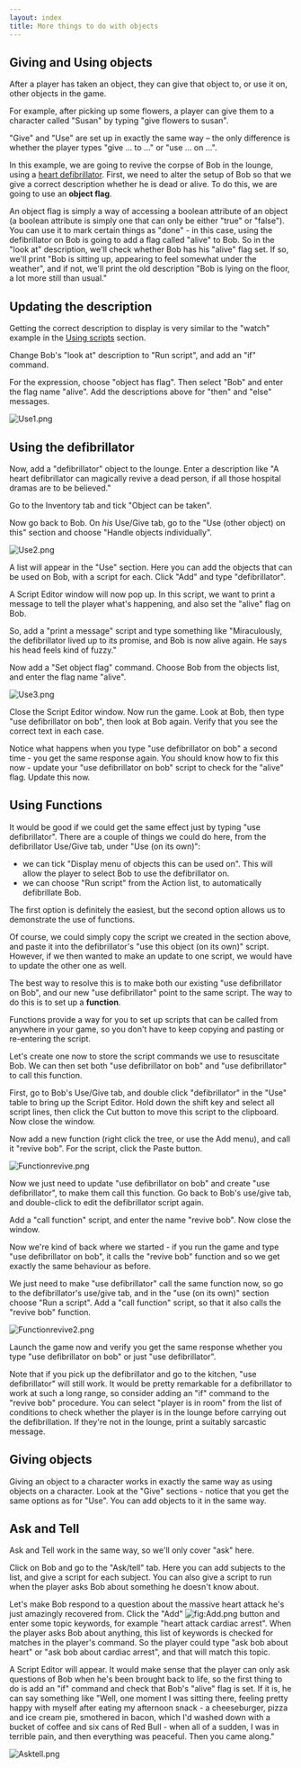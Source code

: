 ```yaml
---
layout: index
title: More things to do with objects
---
```


Giving and Using objects
------------------------

After a player has taken an object, they can give that object to, or use it on, other objects in the game.

For example, after picking up some flowers, a player can give them to a character called "Susan" by typing "give flowers to susan".

"Give" and "Use" are set up in exactly the same way – the only difference is whether the player types "give ... to ..." or "use ... on ...".

In this example, we are going to revive the corpse of Bob in the lounge, using a [heart defibrillator](http://en.wikipedia.org/wiki/Defibrillation). First, we need to alter the setup of Bob so that we give a correct description whether he is dead or alive. To do this, we are going to use an **object flag**.

An object flag is simply a way of accessing a boolean attribute of an object (a boolean attribute is simply one that can only be either "true" or "false"). You can use it to mark certain things as "done" - in this case, using the defibrillator on Bob is going to add a flag called "alive" to Bob. So in the "look at" description, we'll check whether Bob has his "alive" flag set. If so, we'll print "Bob is sitting up, appearing to feel somewhat under the weather", and if not, we'll print the old description "Bob is lying on the floor, a lot more still than usual."

Updating the description
------------------------

Getting the correct description to display is very similar to the "watch" example in the [Using scripts](using_scripts.html) section.

Change Bob's "look at" description to "Run script", and add an "if" command.

For the expression, choose "object has flag". Then select "Bob" and enter the flag name "alive". Add the descriptions above for "then" and "else" messages.

![](Use1.png "Use1.png")

Using the defibrillator
-----------------------

Now, add a "defibrillator" object to the lounge. Enter a description like "A heart defibrillator can magically revive a dead person, if all those hospital dramas are to be believed."

Go to the Inventory tab and tick "Object can be taken".

Now go back to Bob. On *his* Use/Give tab, go to the "Use (other object) on this" section and choose "Handle objects individually".

![](Use2.png "Use2.png")

A list will appear in the "Use" section. Here you can add the objects that can be used on Bob, with a script for each. Click "Add" and type "defibrillator".

A Script Editor window will now pop up. In this script, we want to print a message to tell the player what's happening, and also set the "alive" flag on Bob.

So, add a "print a message" script and type something like "Miraculously, the defibrillator lived up to its promise, and Bob is now alive again. He says his head feels kind of fuzzy."

Now add a "Set object flag" command. Choose Bob from the objects list, and enter the flag name "alive".

![](Use3.png "Use3.png")

Close the Script Editor window. Now run the game. Look at Bob, then type "use defibrillator on bob", then look at Bob again. Verify that you see the correct text in each case.

Notice what happens when you type "use defibrillator on bob" a second time - you get the same response again. You should know how to fix this now - update your "use defibrillator on bob" script to check for the "alive" flag. Update this now.

Using Functions
---------------

It would be good if we could get the same effect just by typing "use defibrillator". There are a couple of things we could do here, from the defibrillator Use/Give tab, under "Use (on its own)":

-   we can tick "Display menu of objects this can be used on". This will allow the player to select Bob to use the defibrillator on.
-   we can choose "Run script" from the Action list, to automatically defibrillate Bob.

The first option is definitely the easiest, but the second option allows us to demonstrate the use of functions.

Of course, we could simply copy the script we created in the section above, and paste it into the defibrillator's "use this object (on its own)" script. However, if we then wanted to make an update to one script, we would have to update the other one as well.

The best way to resolve this is to make both our existing "use defibrillator on Bob", and our new "use defibrillator" point to the same script. The way to do this is to set up a **function**.

Functions provide a way for you to set up scripts that can be called from anywhere in your game, so you don't have to keep copying and pasting or re-entering the script.

Let's create one now to store the script commands we use to resuscitate Bob. We can then set both "use defibrillator on bob" and "use defibrillator" to call this function.

First, go to Bob's Use/Give tab, and double click "defibrillator" in the "Use" table to bring up the Script Editor. Hold down the shift key and select all script lines, then click the Cut button to move this script to the clipboard. Now close the window.

Now add a new function (right click the tree, or use the Add menu), and call it "revive bob". For the script, click the Paste button.

![](Functionrevive.png "Functionrevive.png")

Now we just need to update "use defibrillator on bob" and create "use defibrillator", to make them call this function. Go back to Bob's use/give tab, and double-click to edit the defibrillator script again.

Add a "call function" script, and enter the name "revive bob". Now close the window.

Now we're kind of back where we started - if you run the game and type "use defibrillator on bob", it calls the "revive bob" function and so we get exactly the same behaviour as before.

We just need to make "use defibrillator" call the same function now, so go to the defibrillator's use/give tab, and in the "use (on its own)" section choose "Run a script". Add a "call function" script, so that it also calls the "revive bob" function.

![](Functionrevive2.png "Functionrevive2.png")

Launch the game now and verify you get the same response whether you type "use defibrillator on bob" or just "use defibrillator".

Note that if you pick up the defibrillator and go to the kitchen, "use defibrillator" will still work. It would be pretty remarkable for a defibrillator to work at such a long range, so consider adding an "if" command to the "revive bob" procedure. You can select "player is in room" from the list of conditions to check whether the player is in the lounge before carrying out the defibrillation. If they're not in the lounge, print a suitably sarcastic message.

Giving objects
--------------

Giving an object to a character works in exactly the same way as using objects on a character. Look at the "Give" sections - notice that you get the same options as for "Use". You can add objects to it in the same way.

Ask and Tell
------------

Ask and Tell work in the same way, so we'll only cover "ask" here.

Click on Bob and go to the "Ask/tell" tab. Here you can add subjects to the list, and give a script for each subject. You can also give a script to run when the player asks Bob about something he doesn't know about.

Let's make Bob respond to a question about the massive heart attack he's just amazingly recovered from. Click the "Add" ![](Add.png "fig:Add.png") button and enter some topic keywords, for example "heart attack cardiac arrest". When the player asks Bob about anything, this list of keywords is checked for matches in the player's command. So the player could type "ask bob about heart" or "ask bob about cardiac arrest", and that will match this topic.

A Script Editor will appear. It would make sense that the player can only ask questions of Bob when he's been brought back to life, so the first thing to do is add an "if" command and check that Bob's "alive" flag is set. If it is, he can say something like "Well, one moment I was sitting there, feeling pretty happy with myself after eating my afternoon snack - a cheeseburger, pizza and ice cream pie, smothered in bacon, which I'd washed down with a bucket of coffee and six cans of Red Bull - when all of a sudden, I was in terrible pain, and then everything was peaceful. Then you came along."

![](Asktell.png "Asktell.png")
